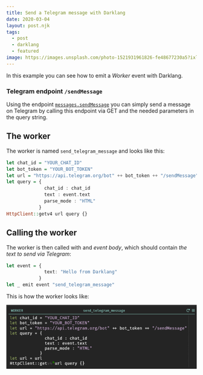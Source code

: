 ```yaml
---
title: Send a Telegram message with Darklang
date: 2020-03-04
layout: post.njk
tags:
  - post
  - darklang
  - featured
image: https://images.unsplash.com/photo-1521931961826-fe48677230a5?ixlib=rb-1.2.1&ixid=eyJhcHBfaWQiOjEyMDd9&auto=format&fit=crop&w=600&q=80
---
```


In this example you can see how to emit a *Worker* event with Darklang.

### Telegram endpoint `/sendMessage`

Using the endpoint [`messages.sendMessage`](https://core.telegram.org/method/messages.sendMessage) you can simply send a message on Telegram by calling this endpoint via GET and the needed parameters in the query string.

## The worker

The worker is named `send_telegram_message` and looks like this:

```haskell
let chat_id = "YOUR_CHAT_ID"
let bot_token = "YOUR_BOT_TOKEN"
let url = "https://api.telegram.org/bot" ++ bot_token ++ "/sendMessage"
let query = {
              chat_id : chat_id
              text : event.text
              parse_mode : "HTML"
            }
HttpClient::getv4 url query {}
```

## Calling the worker

The worker is then called with and *event body*, which should contain *the text to send via Telegram*:

```haskell
let event = {
              text: "Hello from Darklang"
            }
let _ emit event "send_telegram_message"
```

This is how the worker looks like:

![dark telegram](/assets/images/posts/dark/dark-telegram.png)
